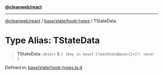 [**@cleanweb/react**](../../../../README.md)

***

[@cleanweb/react](../../../../modules.md) / [base/state/hook-types](../README.md) / TStateData

# Type Alias: TStateData

> **TStateData**: `object` & `{ [Key in keyof CleanStateBase<{}>]?: never }`

Defined in: [base/state/hook-types.ts:4](https://github.com/cleanjsweb/neat-react/blob/14baaff619a13096b0ac0ffe8ec82445197edebb/base/state/hook-types.ts#L4)
